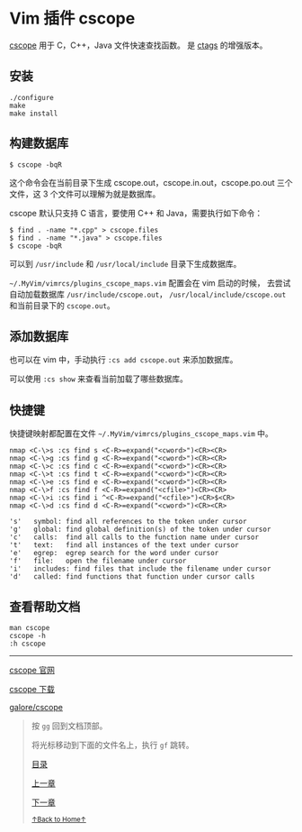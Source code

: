 # Vim 插件 cscope

[cscope](http://cscope.sourceforge.net/) 用于 C，C++，Java 文件快速查找函数。
是 [ctags](http://ctags.sourceforge.net/) 的增强版本。

## 安装

```
./configure
make
make install
```

## 构建数据库

```
$ cscope -bqR
```

这个命令会在当前目录下生成 cscope.out，cscope.in.out，cscope.po.out 三个文件，这
3 个文件可以理解为就是数据库。

cscope 默认只支持 C 语言，要使用 C++ 和 Java，需要执行如下命令：

```
$ find . -name "*.cpp" > cscope.files
$ find . -name "*.java" > cscope.files
$ cscope -bqR
```

可以到 `/usr/include` 和 `/usr/local/include` 目录下生成数据库。

`~/.MyVim/vimrcs/plugins_cscope_maps.vim` 配置会在 vim 启动的时候，
去尝试自动加载数据库 `/usr/include/cscope.out`，
`/usr/local/include/cscope.out` 和当前目录下的 `cscope.out`。

## 添加数据库

也可以在 vim 中，手动执行 `:cs add cscope.out` 来添加数据库。

可以使用 `:cs show` 来查看当前加载了哪些数据库。

## 快捷键

快捷键映射都配置在文件 `~/.MyVim/vimrcs/plugins_cscope_maps.vim` 中。

```
nmap <C-\>s :cs find s <C-R>=expand("<cword>")<CR><CR>
nmap <C-\>g :cs find g <C-R>=expand("<cword>")<CR><CR>
nmap <C-\>c :cs find c <C-R>=expand("<cword>")<CR><CR>
nmap <C-\>t :cs find t <C-R>=expand("<cword>")<CR><CR>
nmap <C-\>e :cs find e <C-R>=expand("<cword>")<CR><CR>
nmap <C-\>f :cs find f <C-R>=expand("<cfile>")<CR><CR>
nmap <C-\>i :cs find i ^<C-R>=expand("<cfile>")<CR>$<CR>
nmap <C-\>d :cs find d <C-R>=expand("<cword>")<CR><CR>
```

```
's'   symbol: find all references to the token under cursor
'g'   global: find global definition(s) of the token under cursor
'c'   calls:  find all calls to the function name under cursor
't'   text:   find all instances of the text under cursor
'e'   egrep:  egrep search for the word under cursor
'f'   file:   open the filename under cursor
'i'   includes: find files that include the filename under cursor
'd'   called: find functions that function under cursor calls
```

## 查看帮助文档

```
man cscope
cscope -h
:h cscope
```

* * *

[cscope 官网](http://cscope.sourceforge.net/)

[cscope 下载](https://sourceforge.net/projects/cscope/files/)

[galore/cscope](https://github.com/mhinz/vim-galore#cscope)

> 按 `gg` 回到文档顶部。
>
> 将光标移动到下面的文件名上，执行 `gf` 跳转。
>
> [目录](README.md)
>
> [上一章](README_vim_3.2_plugin_pathogen.md)
>
> [下一章](README_vim_3.4_plugin_nerdtree.md)
>
> <a href='https://github.com/MDGSF/MyVim'><small>↑Back to Home↑</small></a>

